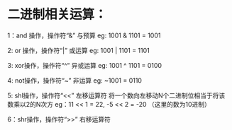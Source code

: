 # 二进制相关运算：

  1：and 操作，操作符“&”  与预算
    eg: 1001 & 1101 = 1001
  
  2: or 操作，操作符“|”  或运算
    eg: 1001 | 1101 = 1101
    
  3: xor操作，操作符“^”  异或运算
    eg: 1001 ^ 1101 = 0100
    
  4: not操作，操作符“~”  非运算
    eg: ~1001 = 0110 
    
  5: shl操作，操作符“<<” 左移运算符
    将一个数向左移动N个二进制位相当于将该数乘以2的N次方 eg：11 << 1 = 22, -5 << 2 = -20 （这里的数为10进制）
    
  6：shr操作，操作符“>>”  右移运算符
    
 
